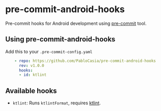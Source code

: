 # pre-commit-android-hooks

Pre-commit hooks for Android development using [pre-commit](http://pre-commit.com/) tool.

## Using pre-commit-android-hooks

Add this to your `.pre-commit-config.yaml`

```yaml
    - repo: https://github.com/PabloCasia/pre-commit-android-hooks
      rev: v1.0.0
      hooks:
      - id: ktlint
```

## Available hooks

- `ktlint`: Runs `ktlintFormat`, requires [ktlint](https://github.com/pinterest/ktlint).
